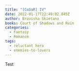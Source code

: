 ```yaml
---
title: "[CoSaR] IV"
date: 2022-01-17T22:49:02.845Z
author: Bravisha Skietano
books: Court of Shadows and Ruin
categories:
  - Fantasy
  - Romance
tags:
  - reluctant hero
  - enemies-to-lovers
---
```

Test